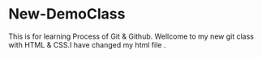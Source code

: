 # New-DemoClass
This is for learning Process of Git & Github.
Wellcome to my new git class with HTML & CSS.I have changed my html file .